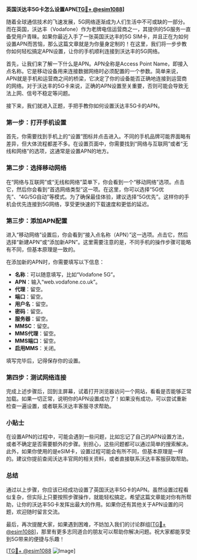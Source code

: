 **英国沃达丰5G卡怎么设置APN[[TG💪+ @esim1088](https://t.me/s/esim1088)]**

随着全球通信技术的飞速发展，5G网络逐渐成为人们生活中不可或缺的一部分。而在英国，沃达丰（Vodafone）作为老牌电信运营商之一，其提供的5G服务一直备受用户青睐。如果你最近入手了一张英国沃达丰的5G SIM卡，并且正在为如何设置APN而苦恼，那么这篇文章就是为你量身定制的！在这里，我们将一步步教你如何轻松搞定APN设置，让你的手机顺利连接到沃达丰的5G网络。

首先，让我们来了解一下什么是APN。APN全称是Access Point Name，即接入点名称。它是移动设备用来连接数据网络时必须配置的一个参数。简单来说，APN就是手机和运营商之间的桥梁，它决定了你的设备能否正确地连接到运营商的网络。对于沃达丰的5G卡来说，正确的APN设置至关重要，否则可能会导致无法上网、信号不稳定等问题。

接下来，我们就进入正题，手把手教你如何设置沃达丰5G卡的APN。

### 第一步：打开手机设置

首先，你需要找到手机上的“设置”图标并点击进入。不同的手机品牌可能界面略有差异，但大体流程都差不多。在设置页面中，你需要找到“网络与互联网”或者“无线和网络”的选项，这通常是设置APN的地方。

### 第二步：选择移动网络

在“网络与互联网”或“无线和网络”菜单下，你会看到一个“移动网络”选项。点击它，然后你会看到“首选网络类型”这一项。在这里，你可以选择“5G优先”、“4G/5G自动”等模式。为了确保最佳体验，建议选择“5G优先”。这样你的手机会优先连接到5G网络，享受更快速的下载速度和更低的延迟。

### 第三步：添加APN配置

进入“移动网络”设置后，你会看到“接入点名称（APN）”这一选项。点击它，然后选择“新建APN”或“添加新APN”。这里需要注意的是，不同手机的操作步骤可能略有不同，但基本原理是一致的。

在添加新的APN时，你需要填写以下信息：

- **名称**：可以随意填写，比如“Vodafone 5G”。
- **APN**：输入“web.vodafone.co.uk”。
- **代理**：留空。
- **端口**：留空。
- **用户名**：留空。
- **密码**：留空。
- **服务器**：留空。
- **MMSC**：留空。
- **MMS代理**：留空。
- **MMS端口**：留空。
- **启用MMS**：关闭。

填写完毕后，记得保存你的设置。

### 第四步：测试网络连接

完成上述步骤后，回到主屏幕，试着打开浏览器访问一个网站，看看是否能够正常加载。如果一切正常，说明你的APN设置成功了！如果没有成功，可以尝试重新检查一遍设置，或者联系沃达丰客服寻求帮助。

### 小贴士

在设置APN的过程中，可能会遇到一些问题，比如忘记了自己的APN设置方法，或者不确定是否需要额外的步骤。别担心，这些问题都可以通过简单的搜索解决。此外，如果你使用的是eSIM卡，设置过程可能会有所不同，但基本原理是一样的。建议你提前查阅沃达丰官网的相关资料，或者直接联系沃达丰客服获取帮助。

### 总结

通过以上步骤，你应该已经成功设置了英国沃达丰5G卡的APN。虽然设置过程看似复杂，但实际上只要按照步骤操作，就能轻松搞定。希望这篇文章能对你有所帮助，让你的沃达丰5G卡发挥出最大的作用。如果你还有其他关于APN设置的问题，欢迎随时留言交流。

最后，再次提醒大家，如果遇到困难，不妨加入我们的讨论群组[[TG💪+ @esim1088](https://t.me/s/esim1088)]，那里有更多志同道合的朋友可以帮助你解决问题。祝大家都能享受到5G带来的便捷与乐趣！

[[TG💪+ @esim1088](https://t.me/s/esim1088) ![Image](https://i.postimg.cc/4NQfJmqS/Snipaste-2025-05-13-00-14-12.png)]
